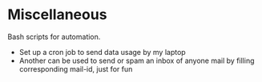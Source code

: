 # Miscellaneous

Bash scripts for automation.

- Set up a cron job to send data usage by my laptop
- Another can be used to send or spam an inbox of anyone mail by filling corresponding mail-id, just for fun